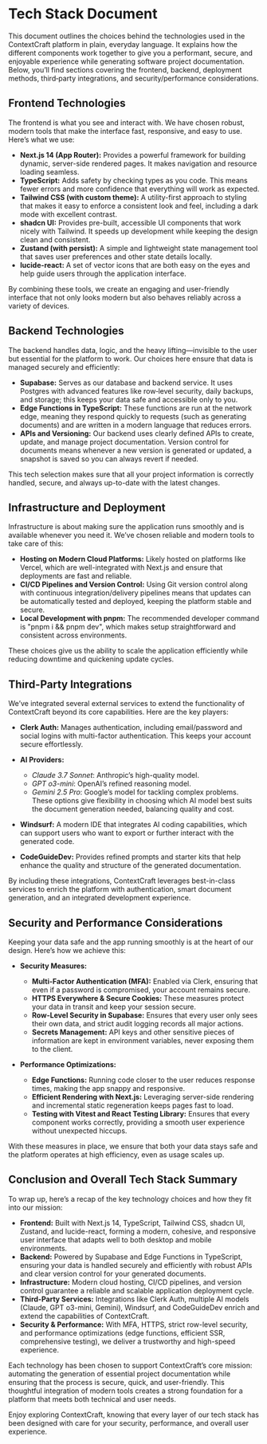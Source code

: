 # Tech Stack Document

This document outlines the choices behind the technologies used in the ContextCraft platform in plain, everyday language. It explains how the different components work together to give you a performant, secure, and enjoyable experience while generating software project documentation. Below, you’ll find sections covering the frontend, backend, deployment methods, third‐party integrations, and security/performance considerations.

## Frontend Technologies

The frontend is what you see and interact with. We have chosen robust, modern tools that make the interface fast, responsive, and easy to use. Here’s what we use:

*   **Next.js 14 (App Router):** Provides a powerful framework for building dynamic, server-side rendered pages. It makes navigation and resource loading seamless.
*   **TypeScript:** Adds safety by checking types as you code. This means fewer errors and more confidence that everything will work as expected.
*   **Tailwind CSS (with custom theme):** A utility-first approach to styling that makes it easy to enforce a consistent look and feel, including a dark mode with excellent contrast.
*   **shadcn UI:** Provides pre-built, accessible UI components that work nicely with Tailwind. It speeds up development while keeping the design clean and consistent.
*   **Zustand (with persist):** A simple and lightweight state management tool that saves user preferences and other state details locally.
*   **lucide-react:** A set of vector icons that are both easy on the eyes and help guide users through the application interface.

By combining these tools, we create an engaging and user-friendly interface that not only looks modern but also behaves reliably across a variety of devices.

## Backend Technologies

The backend handles data, logic, and the heavy lifting—invisible to the user but essential for the platform to work. Our choices here ensure that data is managed securely and efficiently:

*   **Supabase:** Serves as our database and backend service. It uses Postgres with advanced features like row‑level security, daily backups, and storage; this keeps your data safe and accessible only to you.
*   **Edge Functions in TypeScript:** These functions are run at the network edge, meaning they respond quickly to requests (such as generating documents) and are written in a modern language that reduces errors.
*   **APIs and Versioning:** Our backend uses clearly defined APIs to create, update, and manage project documentation. Version control for documents means whenever a new version is generated or updated, a snapshot is saved so you can always revert if needed.

This tech selection makes sure that all your project information is correctly handled, secure, and always up-to-date with the latest changes.

## Infrastructure and Deployment

Infrastructure is about making sure the application runs smoothly and is available whenever you need it. We’ve chosen reliable and modern tools to take care of this:

*   **Hosting on Modern Cloud Platforms:** Likely hosted on platforms like Vercel, which are well-integrated with Next.js and ensure that deployments are fast and reliable.
*   **CI/CD Pipelines and Version Control:** Using Git version control along with continuous integration/delivery pipelines means that updates can be automatically tested and deployed, keeping the platform stable and secure.
*   **Local Development with pnpm:** The recommended developer command is "pnpm i && pnpm dev", which makes setup straightforward and consistent across environments.

These choices give us the ability to scale the application efficiently while reducing downtime and quickening update cycles.

## Third-Party Integrations

We’ve integrated several external services to extend the functionality of ContextCraft beyond its core capabilities. Here are the key players:

*   **Clerk Auth:** Manages authentication, including email/password and social logins with multi-factor authentication. This keeps your account secure effortlessly.

*   **AI Providers:**

    *   *Claude 3.7 Sonnet*: Anthropic’s high-quality model.
    *   *GPT o3-mini*: OpenAI’s refined reasoning model.
    *   *Gemini 2.5 Pro*: Google’s model for tackling complex problems. These options give flexibility in choosing which AI model best suits the document generation needed, balancing quality and cost.

*   **Windsurf:** A modern IDE that integrates AI coding capabilities, which can support users who want to export or further interact with the generated code.

*   **CodeGuideDev:** Provides refined prompts and starter kits that help enhance the quality and structure of the generated documentation.

By including these integrations, ContextCraft leverages best-in-class services to enrich the platform with authentication, smart document generation, and an integrated development experience.

## Security and Performance Considerations

Keeping your data safe and the app running smoothly is at the heart of our design. Here’s how we achieve this:

*   **Security Measures:**

    *   **Multi-Factor Authentication (MFA):** Enabled via Clerk, ensuring that even if a password is compromised, your account remains secure.
    *   **HTTPS Everywhere & Secure Cookies:** These measures protect your data in transit and keep your session secure.
    *   **Row-Level Security in Supabase:** Ensures that every user only sees their own data, and strict audit logging records all major actions.
    *   **Secrets Management:** API keys and other sensitive pieces of information are kept in environment variables, never exposing them to the client.

*   **Performance Optimizations:**

    *   **Edge Functions:** Running code closer to the user reduces response times, making the app snappy and responsive.
    *   **Efficient Rendering with Next.js:** Leveraging server-side rendering and incremental static regeneration keeps pages fast to load.
    *   **Testing with Vitest and React Testing Library:** Ensures that every component works correctly, providing a smooth user experience without unexpected hiccups.

With these measures in place, we ensure that both your data stays safe and the platform operates at high efficiency, even as usage scales up.

## Conclusion and Overall Tech Stack Summary

To wrap up, here’s a recap of the key technology choices and how they fit into our mission:

*   **Frontend:** Built with Next.js 14, TypeScript, Tailwind CSS, shadcn UI, Zustand, and lucide-react, forming a modern, cohesive, and responsive user interface that adapts well to both desktop and mobile environments.
*   **Backend:** Powered by Supabase and Edge Functions in TypeScript, ensuring your data is handled securely and efficiently with robust APIs and clear version control for your generated documents.
*   **Infrastructure:** Modern cloud hosting, CI/CD pipelines, and version control guarantee a reliable and scalable application deployment cycle.
*   **Third-Party Services:** Integrations like Clerk Auth, multiple AI models (Claude, GPT o3-mini, Gemini), Windsurf, and CodeGuideDev enrich and extend the capabilities of ContextCraft.
*   **Security & Performance:** With MFA, HTTPS, strict row-level security, and performance optimizations (edge functions, efficient SSR, comprehensive testing), we deliver a trustworthy and high-speed experience.

Each technology has been chosen to support ContextCraft’s core mission: automating the generation of essential project documentation while ensuring that the process is secure, quick, and user-friendly. This thoughtful integration of modern tools creates a strong foundation for a platform that meets both technical and user needs.

Enjoy exploring ContextCraft, knowing that every layer of our tech stack has been designed with care for your security, performance, and overall user experience.
